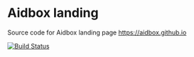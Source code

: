 # Aidbox landing

Source code for Aidbox landing page <https://aidbox.github.io>

[![Build Status](https://travis-ci.org/Aidbox/landing.svg)](https://travis-ci.org/Aidbox/landing)
